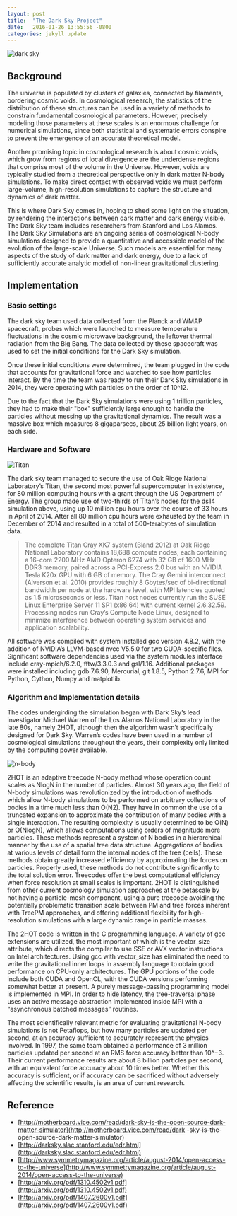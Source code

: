 ```yaml
---
layout: post
title:  "The Dark Sky Project"
date:   2016-01-26 13:55:56 -0800
categories: jekyll update
---
```


![dark sky](http://deixismagazine.org/wp-content/uploads/2014/10/deixis_darksky.png)

## Background

The universe is populated by clusters of galaxies, connected by filaments, bordering cosmic voids. In cosmological research, the statistics of the distribution of these structures can be used in a variety of methods to constrain fundamental cosmological parameters. However, precisely modeling those parameters at these scales is an enormous challenge for numerical simulations, since both statistical and systematic errors conspire to prevent the emergence of an accurate theoretical model. 

Another promising topic in cosmological research is about cosmic voids, which grow from regions of local divergence are the underdense regions that comprise most of the volume in the Universe. However, voids are typically studied from a theoretical perspective only in dark matter N-body simulations. To make direct contact with observed voids we must perform large-volume, high-resolution simulations to capture the structure and dynamics of dark matter.

This is where Dark Sky comes in, hoping to shed some light on the situation, by rendering the interactions between dark matter and dark energy visible. The Dark Sky team includes researchers from Stanford and Los Alamos. The Dark Sky Simulations are an ongoing series of cosmological N-body simulations designed to provide a quantitative and accessible model of the evolution of the large-scale Universe. Such models are essential for many aspects of the study of dark matter and dark energy, due to a lack of sufficiently accurate analytic model of non-linear gravitational clustering.

## Implementation

### Basic settings

The dark sky team used data collected from the Planck and WMAP spacecraft, probes which were launched to measure temperature fluctuations in the cosmic microwave background, the leftover thermal radiation from the Big Bang. The data collected by these spacecraft was used to set the initial conditions for the Dark Sky simulation.

Once these initial conditions were determined, the team plugged in the code that accounts for gravitational force and watched to see how particles interact. By the time the team was ready to run their Dark Sky simulations in 2014, they were operating with particles on the order of 10^12.

Due to the fact that the Dark Sky simulations were using 1 trillion particles, they had to make their "box" sufficiently large enough to handle the particles without messing up the gravitational dynamics. The result was a massive box which measures 8 gigaparsecs, about 25 billion light years, on each side.

### Hardware and Software

![Titan](http://cdn.knoxblogs.com/atomiccity/wp-content/uploads/sites/11/2014/09/titan.jpg)

The dark sky team managed to secure the use of Oak Ridge National Laboratory’s Titan, the second most powerful supercomputer in existence, for 80 million computing hours with a grant through the US Department of Energy. The group made use of two-thirds of Titan’s nodes for the ds14 simulation above, using up 10 million cpu hours over the course of 33 hours in April of 2014. After all 80 million cpu hours were exhausted by the team in December of 2014 and resulted in a total of 500-terabytes of simulation data.

> The complete Titan Cray XK7 system (Bland 2012) at Oak Ridge National Laboratory contains 18,688 compute
nodes, each containing a 16-core 2200 MHz AMD Opteron 6274 with 32 GB of 1600 MHz DDR3 memory, paired across a PCI-Express 2.0 bus with an NVIDIA Tesla K20x GPU with 6 GB of memory. The Cray Gemini interconnect (Alverson et al. 2010) provides roughly 8 Gbytes/sec of bi-directional bandwidth per node at the hardware level, with MPI latencies quoted as 1.5 microseconds or less. Titan host nodes currently run the SUSE Linux Enterprise Server 11 SP1 (x86 64) with current kernel 2.6.32.59. Processing nodes run Cray’s Compute Node Linux, designed to minimize interference between operating system services and application scalability.

All software was compiled with system installed gcc version 4.8.2, with the addition of NVIDIA’s LLVM-based nvcc V5.5.0 for two CUDA-specific files. Significant software dependencies used via the system modules interface include cray-mpich/6.2.0, fftw/3.3.0.3 and gsl/1.16. Additional packages were installed including gdb 7.6.90, Mercurial, git 1.8.5, Python 2.7.6, MPI for Python, Cython, Numpy and matplotlib.

### Algorithm and Implementation details

The codes undergirding the simulation began with Dark Sky’s lead investigator Michael Warren of the Los Alamos National Laboratory in the late 80s, namely 2HOT, although then the algorithm wasn’t specifically designed for Dark Sky. Warren’s codes have been used in a number of cosmological simulations throughout the years, their complexity only limited by the computing power available.

![n-body](http://icosmology.info/Nbody_Simulation_files/combo1.png)

2HOT is an adaptive treecode N-body method whose operation count scales as NlogN in the number of particles. Almost 30 years ago, the field of N-body simulations was revolutionized by the introduction of methods which allow N-body simulations to be performed on arbitrary collections of bodies in a time much less than O(N2). They have in common the use of a truncated expansion to approximate the contribution of many bodies with a single interaction. The resulting complexity is usually determined to be O(N) or O(NlogN), which allows computations using orders of magnitude more particles. These methods represent a system of N bodies in a hierarchical manner by the use of a spatial tree data structure. Aggregations of bodies at various levels of detail form the internal nodes of the tree (cells). These methods obtain greatly increased efficiency by approximating the forces on particles. Properly used, these methods do not contribute significantly to the total solution error. Treecodes offer the best computational efficiency when force resolution at small scales is important. 2HOT is distinguished from other current cosmology simulation approaches at the petascale by not having a particle-mesh component, using a pure treecode avoiding the potentially problematic transition scale between PM and tree forces inherent with TreePM approaches, and offering additional flexibility for high-resolution simulations with a large dynamic range in particle masses.

The 2HOT code is written in the C programming language. A variety of gcc extensions are utilized, the most important of which is the vector_size attribute, which directs the compiler to use SSE or AVX vector instructions on Intel architectures. Using gcc with vector_size has eliminated the need to write the gravitational inner loops in assembly language to obtain good performance on CPU-only architectures.  The GPU portions of the code include both CUDA and OpenCL, with the CUDA versions performing somewhat better at present. A purely message-passing programming model is implemented in MPI. In order to hide latency, the tree-traversal phase uses an active message abstraction implemented inside MPI with a “asynchronous batched messages” routines.

The most scientifically relevant metric for evaluating gravitational N-body simulations is not Petaflops, but how many particles are updated per second, at an accuracy sufficient to accurately represent the physics involved. In 1997, the same team obtained a performance of 3 million particles updated per second at an RMS force accuracy better than 10^−3. Their current performance results are about 8 billion particles per second, with an equivalent force accuracy about 10 times better. Whether this accuracy is sufficient, or if accuracy can be sacrificed without adversely affecting the scientific results, is an area of current research.


## Reference
+ [http://motherboard.vice.com/read/dark-sky-is-the-open-source-dark-matter-simulator](http://motherboard.vice.com/read/dark 
-sky-is-the-open-source-dark-matter-simulator)
+ [http://darksky.slac.stanford.edu/edr.html](http://darksky.slac.stanford.edu/edr.html)
+ [http://www.symmetrymagazine.org/article/august-2014/open-access-to-the-universe](http://www.symmetrymagazine.org/article/august-2014/open-access-to-the-universe)
+ [http://arxiv.org/pdf/1310.4502v1.pdf](http://arxiv.org/pdf/1310.4502v1.pdf)
+ [http://arxiv.org/pdf/1407.2600v1.pdf](http://arxiv.org/pdf/1407.2600v1.pdf)